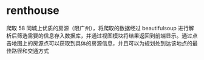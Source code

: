 # renthouse
爬取 58 同城上优质的房源（限广州），将爬取的数据经过 beautifulsoup 进行解析后筛选需要的信息存入数据库，并通过视图模块将结果返回到前端显示。通过点击地图上的房源点可以获取到具体的房源信息，并且可以为规划处到达该地点的最佳路径和交通方式
